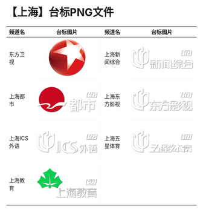 # 【上海】台标PNG文件
|频道名|台标图片|频道名|台标图片|
|:---|:---:|:---|:---:|
|东方卫视|<img src="https://raw.githubusercontent.com/liuyilong80880/tvlog/main/img/Dongfang.png">|上海新闻综合|<img src="https://raw.githubusercontent.com/liuyilong80880/tvlog/main/img/Shanghai1.png">|
|上海都市|<img src="https://raw.githubusercontent.com/liuyilong80880/tvlog/main/img/Shanghai2.png">|上海东方影视|<img src="https://raw.githubusercontent.com/liuyilong80880/tvlog/main/img/Shanghai3.png">|
|上海ICS外语|<img src="https://raw.githubusercontent.com/liuyilong80880/tvlog/main/img/Shanghai4.png">|上海五星体育|<img src="https://raw.githubusercontent.com/liuyilong80880/tvlog/main/img/Shanghai5.png">|
|上海教育|<img src="https://raw.githubusercontent.com/liuyilong80880/tvlog/main/img/Shanghai6.png">|
